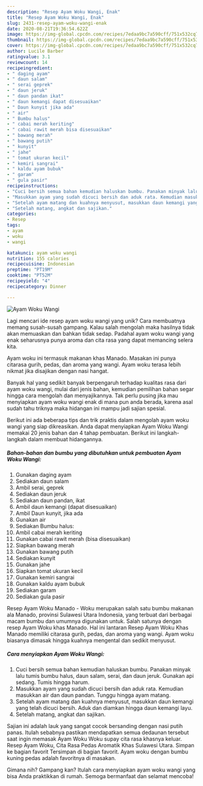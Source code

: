 ```yaml
---
description: "Resep Ayam Woku Wangi, Enak"
title: "Resep Ayam Woku Wangi, Enak"
slug: 2431-resep-ayam-woku-wangi-enak
date: 2020-08-21T19:36:54.622Z
image: https://img-global.cpcdn.com/recipes/7edaa9bc7a590cff/751x532cq70/ayam-woku-wangi-foto-resep-utama.jpg
thumbnail: https://img-global.cpcdn.com/recipes/7edaa9bc7a590cff/751x532cq70/ayam-woku-wangi-foto-resep-utama.jpg
cover: https://img-global.cpcdn.com/recipes/7edaa9bc7a590cff/751x532cq70/ayam-woku-wangi-foto-resep-utama.jpg
author: Lucile Barber
ratingvalue: 3.1
reviewcount: 14
recipeingredient:
- " daging ayam"
- " daun salam"
- " serai geprek"
- " daun jeruk"
- " daun pandan ikat"
- " daun kemangi dapat disesuaikan"
- " Daun kunyit jika ada"
- " air"
- " Bumbu halus"
- " cabai merah keriting"
- " cabai rawit merah bisa disesuaikan"
- " bawang merah"
- " bawang putih"
- " kunyit"
- " jahe"
- " tomat ukuran kecil"
- " kemiri sangrai"
- " kaldu ayam bubuk"
- " garam"
- " gula pasir"
recipeinstructions:
- "Cuci bersih semua bahan kemudian haluskan bumbu. Panakan minyak lalu tumis bumbu halus, daun salam, serai, dan daun jeruk. Gunakan api sedang. Tumis hingga harum."
- "Masukkan ayam yang sudah dicuci bersih dan aduk rata. Kemudian masukkan air dan daun pandan. Tunggu hingga ayam matang."
- "Setelah ayam matang dan kuahnya menyusut, masukkan daun kemangi yang telah dicuci bersih. Aduk dan diamkan hingga daun kemangi layu."
- "Setelah matang, angkat dan sajikan."
categories:
- Resep
tags:
- ayam
- woku
- wangi

katakunci: ayam woku wangi 
nutrition: 155 calories
recipecuisine: Indonesian
preptime: "PT19M"
cooktime: "PT52M"
recipeyield: "4"
recipecategory: Dinner

---
```



![Ayam Woku Wangi](https://img-global.cpcdn.com/recipes/7edaa9bc7a590cff/751x532cq70/ayam-woku-wangi-foto-resep-utama.jpg)

Lagi mencari ide resep ayam woku wangi yang unik? Cara membuatnya memang susah-susah gampang. Kalau salah mengolah maka hasilnya tidak akan memuaskan dan bahkan tidak sedap. Padahal ayam woku wangi yang enak seharusnya punya aroma dan cita rasa yang dapat memancing selera kita.

Ayam woku ini termasuk makanan khas Manado. Masakan ini punya citarasa gurih, pedas, dan aroma yang wangi. Ayam woku terasa lebih nikmat jika disajikan dengan nasi hangat.

Banyak hal yang sedikit banyak berpengaruh terhadap kualitas rasa dari ayam woku wangi, mulai dari jenis bahan, kemudian pemilihan bahan segar hingga cara mengolah dan menyajikannya. Tak perlu pusing jika mau menyiapkan ayam woku wangi enak di mana pun anda berada, karena asal sudah tahu triknya maka hidangan ini mampu jadi sajian spesial.


Berikut ini ada beberapa tips dan trik praktis dalam mengolah ayam woku wangi yang siap dikreasikan. Anda dapat menyiapkan Ayam Woku Wangi memakai 20 jenis bahan dan 4 tahap pembuatan. Berikut ini langkah-langkah dalam membuat hidangannya.

<!--inarticleads1-->

##### Bahan-bahan dan bumbu yang dibutuhkan untuk pembuatan Ayam Woku Wangi:

1. Gunakan  daging ayam
1. Sediakan  daun salam
1. Ambil  serai, geprek
1. Sediakan  daun jeruk
1. Sediakan  daun pandan, ikat
1. Ambil  daun kemangi (dapat disesuaikan)
1. Ambil  Daun kunyit, jika ada
1. Gunakan  air
1. Sediakan  Bumbu halus:
1. Ambil  cabai merah keriting
1. Gunakan  cabai rawit merah (bisa disesuaikan)
1. Siapkan  bawang merah
1. Gunakan  bawang putih
1. Sediakan  kunyit
1. Gunakan  jahe
1. Siapkan  tomat ukuran kecil
1. Gunakan  kemiri sangrai
1. Gunakan  kaldu ayam bubuk
1. Sediakan  garam
1. Sediakan  gula pasir


Resep Ayam Woku Manado - Woku merupakan salah satu bumbu makanan ala Manado, provinsi Sulawesi Utara Indonesia, yang terbuat dari berbagai macam bumbu dan umumnya digunakan untuk. Salah satunya dengan resep Ayam Woku khas Manado. Hal ini lantaran Resep Ayam Woku Khas Manado memiliki citarasa gurih, pedas, dan aroma yang wangi. Ayam woku biasanya dimasak hingga kuahnya mengental dan sedikit menyusut. 

<!--inarticleads2-->

##### Cara menyiapkan Ayam Woku Wangi:

1. Cuci bersih semua bahan kemudian haluskan bumbu. Panakan minyak lalu tumis bumbu halus, daun salam, serai, dan daun jeruk. Gunakan api sedang. Tumis hingga harum.
1. Masukkan ayam yang sudah dicuci bersih dan aduk rata. Kemudian masukkan air dan daun pandan. Tunggu hingga ayam matang.
1. Setelah ayam matang dan kuahnya menyusut, masukkan daun kemangi yang telah dicuci bersih. Aduk dan diamkan hingga daun kemangi layu.
1. Setelah matang, angkat dan sajikan.


Sajian ini adalah lauk yang sangat cocok bersanding dengan nasi putih panas. Itulah sebabnya pastikan mendapatkan semua dedaunan tersebut saat ingin memasak Ayam Woku Woku supay cita rasa khasnya keluar. Resep Ayam Woku, Cita Rasa Pedas Aromatik Khas Sulawesi Utara. Simpan ke bagian favorit Tersimpan di bagian favorit. Ayam woku dengan bumbu kuning pedas adalah favoritnya di masakan. 

Gimana nih? Gampang kan? Itulah cara menyiapkan ayam woku wangi yang bisa Anda praktikkan di rumah. Semoga bermanfaat dan selamat mencoba!
